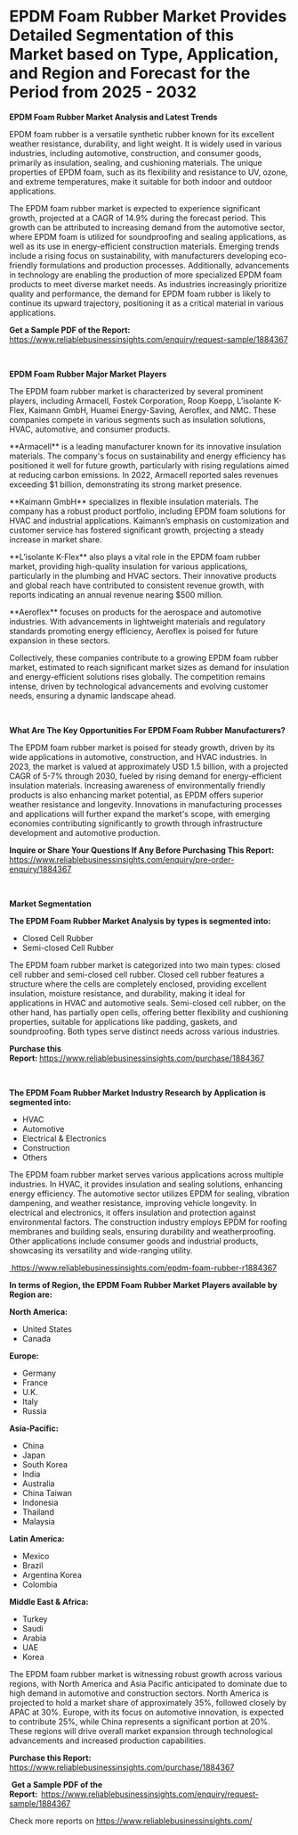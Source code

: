 <p><h1>EPDM Foam Rubber Market Provides Detailed Segmentation of this Market based on Type, Application, and Region and Forecast for the Period from 2025 - 2032</h1></p><p><strong>EPDM Foam Rubber Market Analysis and Latest Trends</strong></p>
<p><p>EPDM foam rubber is a versatile synthetic rubber known for its excellent weather resistance, durability, and light weight. It is widely used in various industries, including automotive, construction, and consumer goods, primarily as insulation, sealing, and cushioning materials. The unique properties of EPDM foam, such as its flexibility and resistance to UV, ozone, and extreme temperatures, make it suitable for both indoor and outdoor applications.</p><p>The EPDM foam rubber market is expected to experience significant growth, projected at a CAGR of 14.9% during the forecast period. This growth can be attributed to increasing demand from the automotive sector, where EPDM foam is utilized for soundproofing and sealing applications, as well as its use in energy-efficient construction materials. Emerging trends include a rising focus on sustainability, with manufacturers developing eco-friendly formulations and production processes. Additionally, advancements in technology are enabling the production of more specialized EPDM foam products to meet diverse market needs. As industries increasingly prioritize quality and performance, the demand for EPDM foam rubber is likely to continue its upward trajectory, positioning it as a critical material in various applications.</p></p>
<p><strong>Get a Sample PDF of the Report:&nbsp;</strong> <a href="https://www.reliablebusinessinsights.com/enquiry/request-sample/1884367?utm_campaign=57&utm_medium=2&utm_source=Github&utm_content=ia&utm_term=30012025&utm_id=epdm-foam-rubber">https://www.reliablebusinessinsights.com/enquiry/request-sample/1884367</a></p>
<p>&nbsp;</p>
<p><strong>EPDM Foam Rubber Major Market Players</strong></p>
<p><p>The EPDM foam rubber market is characterized by several prominent players, including Armacell, Fostek Corporation, Roop Koepp, L’isolante K-Flex, Kaimann GmbH, Huamei Energy-Saving, Aeroflex, and NMC. These companies compete in various segments such as insulation solutions, HVAC, automotive, and consumer products.</p><p>**Armacell** is a leading manufacturer known for its innovative insulation materials. The company's focus on sustainability and energy efficiency has positioned it well for future growth, particularly with rising regulations aimed at reducing carbon emissions. In 2022, Armacell reported sales revenues exceeding $1 billion, demonstrating its strong market presence.</p><p>**Kaimann GmbH** specializes in flexible insulation materials. The company has a robust product portfolio, including EPDM foam solutions for HVAC and industrial applications. Kaimann’s emphasis on customization and customer service has fostered significant growth, projecting a steady increase in market share.</p><p>**L’isolante K-Flex** also plays a vital role in the EPDM foam rubber market, providing high-quality insulation for various applications, particularly in the plumbing and HVAC sectors. Their innovative products and global reach have contributed to consistent revenue growth, with reports indicating an annual revenue nearing $500 million.</p><p>**Aeroflex** focuses on products for the aerospace and automotive industries. With advancements in lightweight materials and regulatory standards promoting energy efficiency, Aeroflex is poised for future expansion in these sectors.</p><p>Collectively, these companies contribute to a growing EPDM foam rubber market, estimated to reach significant market sizes as demand for insulation and energy-efficient solutions rises globally. The competition remains intense, driven by technological advancements and evolving customer needs, ensuring a dynamic landscape ahead.</p></p>
<p>&nbsp;</p>
<p><strong>What Are The Key Opportunities For EPDM Foam Rubber Manufacturers?</strong></p>
<p><p>The EPDM foam rubber market is poised for steady growth, driven by its wide applications in automotive, construction, and HVAC industries. In 2023, the market is valued at approximately USD 1.5 billion, with a projected CAGR of 5-7% through 2030, fueled by rising demand for energy-efficient insulation materials. Increasing awareness of environmentally friendly products is also enhancing market potential, as EPDM offers superior weather resistance and longevity. Innovations in manufacturing processes and applications will further expand the market's scope, with emerging economies contributing significantly to growth through infrastructure development and automotive production.</p></p>
<p><strong>Inquire or Share Your Questions If Any Before Purchasing This Report:</strong> <a href="https://www.reliablebusinessinsights.com/enquiry/pre-order-enquiry/1884367?utm_campaign=57&utm_medium=2&utm_source=Github&utm_content=ia&utm_term=30012025&utm_id=epdm-foam-rubber">https://www.reliablebusinessinsights.com/enquiry/pre-order-enquiry/1884367</a></p>
<p>&nbsp;</p>
<p><strong>Market Segmentation</strong></p>
<p><strong>The EPDM Foam Rubber Market Analysis by types is segmented into:</strong></p>
<p><ul><li>Closed Cell Rubber</li><li>Semi-closed Cell Rubber</li></ul></p>
<p><p>The EPDM foam rubber market is categorized into two main types: closed cell rubber and semi-closed cell rubber. Closed cell rubber features a structure where the cells are completely enclosed, providing excellent insulation, moisture resistance, and durability, making it ideal for applications in HVAC and automotive seals. Semi-closed cell rubber, on the other hand, has partially open cells, offering better flexibility and cushioning properties, suitable for applications like padding, gaskets, and soundproofing. Both types serve distinct needs across various industries.</p></p>
<p><strong>Purchase this Report:&nbsp;</strong><a href="https://www.reliablebusinessinsights.com/purchase/1884367?utm_campaign=57&utm_medium=2&utm_source=Github&utm_content=ia&utm_term=30012025&utm_id=epdm-foam-rubber">https://www.reliablebusinessinsights.com/purchase/1884367</a></p>
<p>&nbsp;</p>
<p><strong>The EPDM Foam Rubber Market Industry Research by Application is segmented into:</strong></p>
<p><ul><li>HVAC</li><li>Automotive</li><li>Electrical & Electronics</li><li>Construction</li><li>Others</li></ul></p>
<p><p>The EPDM foam rubber market serves various applications across multiple industries. In HVAC, it provides insulation and sealing solutions, enhancing energy efficiency. The automotive sector utilizes EPDM for sealing, vibration dampening, and weather resistance, improving vehicle longevity. In electrical and electronics, it offers insulation and protection against environmental factors. The construction industry employs EPDM for roofing membranes and building seals, ensuring durability and weatherproofing. Other applications include consumer goods and industrial products, showcasing its versatility and wide-ranging utility.</p></p>
<p><a href="https://www.reliablebusinessinsights.com/epdm-foam-rubber-r1884367?utm_campaign=57&utm_medium=2&utm_source=Github&utm_content=ia&utm_term=30012025&utm_id=epdm-foam-rubber">&nbsp;https://www.reliablebusinessinsights.com/epdm-foam-rubber-r1884367</a></p>
<p><strong>In terms of Region, the EPDM Foam Rubber Market Players available by Region are:</strong></p>
<p>
    <p> <strong> North America: </strong>
        <ul>
            <li>United States</li>
            <li>Canada</li>
        </ul>
        </p> 
    <p> <strong> Europe: </strong>
        <ul>
            <li>Germany</li>
            <li>France</li>
            <li>U.K.</li>
            <li>Italy</li>
            <li>Russia</li>
        </ul>
        </p> 
    <p> <strong> Asia-Pacific: </strong>
        <ul>
            <li>China</li>
            <li>Japan</li>
            <li>South Korea</li>
            <li>India</li>
            <li>Australia</li>
            <li>China Taiwan</li>
            <li>Indonesia</li>
            <li>Thailand</li>
            <li>Malaysia</li>
        </ul>
        </p> 
    <p> <strong> Latin America: </strong>
        <ul>
            <li>Mexico</li>
            <li>Brazil</li>
            <li>Argentina Korea</li>
            <li>Colombia</li>
        </ul>
        </p> 
    <p> <strong> Middle East & Africa: </strong>
        <ul>
            <li>Turkey</li>
            <li>Saudi</li>
            <li>Arabia</li>
            <li>UAE</li>
            <li>Korea</li>
        </ul>
    </p>
    </p>
<p><p>The EPDM foam rubber market is witnessing robust growth across various regions, with North America and Asia Pacific anticipated to dominate due to high demand in automotive and construction sectors. North America is projected to hold a market share of approximately 35%, followed closely by APAC at 30%. Europe, with its focus on automotive innovation, is expected to contribute 25%, while China represents a significant portion at 20%. These regions will drive overall market expansion through technological advancements and increased production capabilities.</p></p>
<p><strong>Purchase this Report: </strong><a href="https://www.reliablebusinessinsights.com/purchase/1884367?utm_campaign=57&utm_medium=2&utm_source=Github&utm_content=ia&utm_term=30012025&utm_id=epdm-foam-rubber">https://www.reliablebusinessinsights.com/purchase/1884367</a></p>
<p>&nbsp;<strong>Get a Sample PDF of the Report:&nbsp;&nbsp;</strong><a href="https://www.reliablebusinessinsights.com/enquiry/request-sample/1884367?utm_campaign=57&utm_medium=2&utm_source=Github&utm_content=ia&utm_term=30012025&utm_id=epdm-foam-rubber">https://www.reliablebusinessinsights.com/enquiry/request-sample/1884367</a></p>
<p><strong></strong></p>
<p>Check more reports on <a href="https://www.reliablebusinessinsights.com/?utm_campaign=57&utm_medium=2&utm_source=Github&utm_content=ia&utm_term=30012025&utm_id=epdm-foam-rubber">https://www.reliablebusinessinsights.com/</a></p>